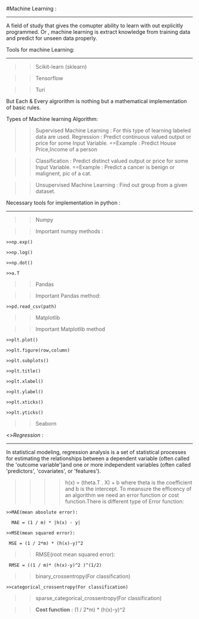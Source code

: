#Machine Learning :
******************************************************************************************************************************
A field of study that gives the comupter ability to learn with out explicitly programmed.
Or , machine learning is extract knowledge from training data and predict for unseen data properly.

Tools for machine Learning:
******************************************************************************************************************************
  >>Scikit-learn (sklearn)

  >>Tensorflow

  >>Turi

But Each & Every algrorithm is nothing but a mathematical implementation of basic rules.

Types of Machine learning Algorithm:
>>Supervised Machine Learning : For this type of learning labeled data are used.
  >>Regression     : Predict continuous valued output or price for some Input Variable.
    ==Example : Predict House Price,Income of a person
    
  >>Classification : Predict distinct valued output or price for some Input Variable.
    ==Example : Predict a cancer is benign or malignent, pic of a cat.
    
>>Unsupervised Machine Learning : Find out group from a given dataset.

Necessary tools for implementation in python :
******************************************************************************************************************************
>>Numpy

  >>Important numpy methods :
  
    >>np.exp()
    
    >>np.log()
    
    >>np.dot()
    
    >>a.T
    
>>Pandas

  >>Important Pandas method:
  
    >>pd.read_csv(path)
>>Matplotlib

  >>Important Matplotlib method
  
    >>plt.plot()
    
    >>plt.figure(row,column)
    
    >>plt.subplots()
    
    >>plt.title()
    
    >>plt.xlabel()
    
    >>plt.ylabel()
    
    >>plt.xticks()
    
    >>plt.yticks()
    
>>Seaborn

<>*Regression* :
******************************************************************************************************************************
In statistical modeling, regression analysis is a set of statistical processes for estimating the relationships between a dependent
variable (often called the 'outcome variable')and one or more independent variables (often called 'predictors', 'covariates', or 
'features').

>>
  >>>>h(x) = (theta.T . X) + b  where theta is the coefficient and b is the intercept.
  >>To meansure the efficency of an algorithm we need an error function or cost function.There is different type of Error function:
    
    >>MAE(mean absolute error):
      
      MAE = (1 / m) * |h(x) - y|
    
    >>MSE(mean squared error):
     
     MSE = (1 / 2*m) * (h(x)-y)^2
   
   >>RMSE(root mean squared error):
     
     RMSE = ((1 / m)* (h(x)-y)^2 )^(1/2)
   
   >>binary_crossentropy(For classification)
    
    >>categorical_crossentropy(For classification)
   
   >>sparse_categorical_crossentropy(For classification)
  
  >>**Cost function** : (1 / 2*m) * (h(x)-y)^2
